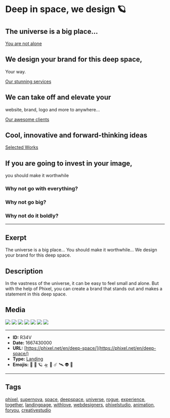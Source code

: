 # Deep in space, we design 🪐
## The universe is a big place...

[You are not alone](https://phixel.net/)

## We design your brand for this deep space, 
Your way.

[Our stunning services](https://phixel.net/en/about-us/services/)

## We can take off and elevate your 
website, brand, logo and more to anywhere...

[Our awesome clients](https://phixel.net/en/about-us/clients/)

## Cool, innovative and forward-thinking ideas

[Selected Works](https://phixel.net/en/portfolio/)

## If you are going to invest in your image, 
you should make it worthwhile

### Why not go with everything?

### Why not go big?

### Why not do it boldly?


------------
## Exerpt
The universe is a big place... 
You should make it worthwhile...
We design your brand for this deep space.
## Description
In the vastness of the universe, it can be easy to feel small and alone. But with the help of Phixel, you can create a brand that stands out and makes a statement in this deep space.
## Media
<img src="media/landing-space-cover.jpg">
<img src="media/landing-space-card-en.jpg">
<img src="media/landing-space-complete.jpg">
<img src="media/3_1.jpg">
<img src="media/9_16.jpg">
<img src="media/rogue-supernova.mp4">
<img src="media/landing-space-astronaut..png">

------------
- **ID:** R34V
- **Date:** 1667430000
- **URL:** [https://phixel.net/en/deep-space/](https://phixel.net/en/deep-space/)
- **Type:** [Landing](#Landing)
- **Emojis:** 🌌 🚀 🪐 🛸 💫 ☄️ 🛰 👽 🔭

------------
## Tags
[phixel](#phixel), [supernova](#supernova), [space](#space), [deepspace](#deepspace), [universe](#universe), [rogue](#rogue), [experience](#experience), [together](#together), [landingpage](#landingpage), [withlove](#withlove), [webdesigners](#webdesigners), [phixelstudio](#phixelstudio), [animation](#animation), [foryou](#foryou), [creativestudio](#creativestudio)
